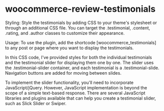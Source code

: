 # woocommerce-review-testimonials


Styling:
Style the testimonials by adding CSS to your theme's stylesheet or through an additional CSS file. You can target the .testimonial, .content, .rating, and .author classes to customize their appearance.

Usage:
To use the plugin, add the shortcode [woocommerce_testimonials] to any post or page where you want to display the testimonials.

In this CSS code, I've provided styles for both the individual testimonials and the testimonial slider for displaying them one by one. The slider uses the .testimonial-slider container, and each testimonial is a .testimonial-slide. Navigation buttons are added for moving between slides.

To implement the slider functionality, you'll need to incorporate JavaScript/jQuery. However, JavaScript implementation is beyond the scope of a simple text-based response. There are several JavaScript libraries and plugins available that can help you create a testimonial slider, such as Slick Slider or Swiper.
